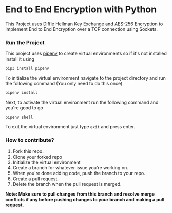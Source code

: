 # End to End Encryption with Python
This Project uses Diffie Hellman Key Exchange and AES-256 Encryption to implement End to End Encryption over a TCP connection using Sockets.

### Run the Project
This project uses [pipenv](https://pypi.org/project/pipenv/) to create virtual environments so if it's not installed install it using
```
pip3 install pipenv
```
To initialize the virtual environment navigate to the project directory and run the following command (You only need to do this once)
```
pipenv install
```
Next, to activate the virtual environment run the following command and you're good to go
```
pipenv shell
```
To exit the virtual environment just type `exit` and press enter.

### How to contribute?
1. Fork this repo.
2. Clone your forked repo
3. Initialize the virtual environment
4. Create a branch for whatever issue you're working on.
5. When you're done adding code, push the branch to your repo.
6. Create a pull request.
7. Delete the branch when the pull request is merged.


**Note: Make sure to pull changes from this branch and resolve merge conflicts if any before pushing changes to your branch and making a pull request.**
